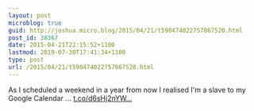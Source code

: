 ```yaml
---
layout: post
microblog: true
guid: http://joshua.micro.blog/2015/04/21/t590474022757867520.html
post_id: 38367
date: 2015-04-21T22:15:52+1100
lastmod: 2019-07-30T17:41:34+1100
type: post
url: /2015/04/21/t590474022757867520.html
---
```

As I scheduled a weekend in a year from now I realised I'm a slave to my Google Calendar ... [t.co/d6sHj2nYW...](http://t.co/d6sHj2nYWh)
